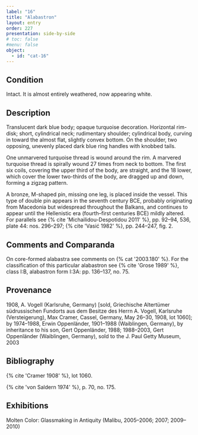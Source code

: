 ```yaml
---
label: "16"
title: "Alabastron"
layout: entry
order: 227
presentation: side-by-side
# toc: false
#menu: false 
object:
  - id: "cat-16"
---
```


## Condition

Intact. It is almost entirely weathered, now appearing white.

## Description

Translucent dark blue body; opaque turquoise decoration. Horizontal rim-disk; short, cylindrical neck; rudimentary shoulder; cylindrical body, curving in toward the almost flat, slightly convex bottom. On the shoulder, two opposing, unevenly placed dark blue ring handles with knobbed tails.

One unmarvered turquoise thread is wound around the rim. A marvered turquoise thread is spirally wound 27 times from neck to bottom. The first six coils, covering the upper third of the body, are straight, and the 18 lower, which cover the lower two-thirds of the body, are dragged up and down, forming a zigzag pattern.

A bronze, M-shaped pin, missing one leg, is placed inside the vessel. This type of double pin appears in the seventh century BCE, probably originating from Macedonia but widespread throughout the Balkans, and continues to appear until the Hellenistic era (fourth–first centuries BCE) mildly altered. For parallels see {% cite 'Michailidou-Despotidou 2011' %}, pp. 92–94, 536, plate 44: nos. 296–297; {% cite 'Vasić 1982' %}, pp. 244–247, fig. 2.

## Comments and Comparanda

On core-formed alabastra see comments on {% cat '2003.180' %}. For the classification of this particular alabastron see {% cite 'Grose 1989' %}, class I:B, alabastron form I:3A: pp. 136–137, no. 75.

## Provenance

1908, A. Vogell (Karlsruhe, Germany) [sold, Griechische Altertümer südrussischen Fundorts aus dem Besitze des Herrn A. Vogell, Karlsruhe (Versteigerung), Max Cramer, Cassel, Germany, May 26–30, 1908, lot 1060]; by 1974–1988, Erwin Oppenländer, 1901–1988 (Waiblingen, Germany), by inheritance to his son, Gert Oppenländer, 1988; 1988–2003, Gert Oppenländer (Waiblingen, Germany), sold to the J. Paul Getty Museum, 2003

## Bibliography

{% cite 'Cramer 1908' %}, lot 1060.

{% cite 'von Saldern 1974' %}, p. 70, no. 175.

## Exhibitions

Molten Color: Glassmaking in Antiquity (Malibu, 2005–2006; 2007; 2009–2010)
